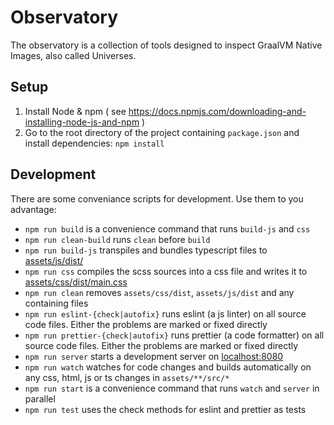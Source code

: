 # Observatory

The observatory is a collection of tools designed to inspect GraalVM Native Images, also called Universes.

## Setup

1. Install Node & npm ( see https://docs.npmjs.com/downloading-and-installing-node-js-and-npm ) 
2. Go to the root directory of the project containing `package.json` and install dependencies: `npm install`

## Development

There are some conveniance scripts for development. Use them to you advantage:

-   `npm run build` is a convenience command that runs `build-js` and `css`
-   `npm run clean-build` runs `clean` before `build`
-   `npm run build-js` transpiles and bundles typescript files to [assets/js/dist/](./assets/css/dist/)
-   `npm run css` compiles the scss sources into a css file and writes it to [assets/css/dist/main.css](./assets/css/dist/main.css)
-   `npm run clean` removes `assets/css/dist`, `assets/js/dist` and any containing files
-   `npm run eslint-{check|autofix}` runs eslint (a js linter) on all source code files. Either the problems are marked or fixed directly
-   `npm run prettier-{check|autofix}` runs prettier (a code formatter) on all source code files. Either the problems are marked or fixed directly
-   `npm run server` starts a development server on [localhost:8080](localhost:8080)
-   `npm run watch` watches for code changes and builds automatically on any css, html, js or ts changes in `assets/**/src/*`
-   `npm run start` is a convenience command that runs `watch` and `server` in parallel
-   `npm run test` uses the check methods for eslint and prettier as tests